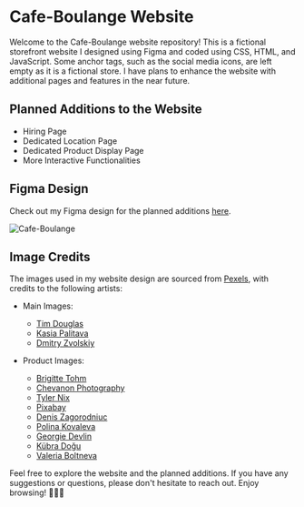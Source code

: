 # Cafe-Boulange Website

Welcome to the Cafe-Boulange website repository! This is a fictional storefront website I designed using Figma and coded using CSS, HTML, and JavaScript. Some anchor tags, such as the social media icons, are left empty as it is a fictional store. I have plans to enhance the website with additional pages and features in the near future.

## Planned Additions to the Website

- Hiring Page
- Dedicated Location Page
- Dedicated Product Display Page
- More Interactive Functionalities

## Figma Design

Check out my Figma design for the planned additions [here](https://github.com/FabianoGLentini/Website_Coffee_Backery/assets/132173298/120ad1b0-2d51-466c-8073-ce841135f1e4).

![Cafe-Boulange](https://github.com/FabianoGLentini/Website_Coffee_Backery/assets/132173298/120ad1b0-2d51-466c-8073-ce841135f1e4)

## Image Credits

The images used in my website design are sourced from [Pexels](https://www.pexels.com/), with credits to the following artists:

- Main Images:
  - [Tim Douglas](https://www.pexels.com/@tim-douglas/)
  - [Kasia Palitava](https://www.pexels.com/@kasia-palitava-132623147/)
  - [Dmitry Zvolskiy](https://www.pexels.com/@zvolskiy/)

- Product Images:
  - [Brigitte Tohm](https://www.pexels.com/@brigitte-tohm-36757/)
  - [Chevanon Photography](https://www.pexels.com/@chevanon/)
  - [Tyler Nix](https://www.pexels.com/@tyler-nix-1259808/)
  - [Pixabay](https://www.pexels.com/@pixabay/)
  - [Denis Zagorodniuc](https://www.pexels.com/@imdennyz/)
  - [Polina Kovaleva](https://www.pexels.com/@polina-kovaleva/)
  - [Georgie Devlin](https://www.pexels.com/@georgie-devlin-76906720/)
  - [Kübra Doğu](https://www.pexels.com/@kubra-dogu-80605500/)
  - [Valeria Boltneva](https://www.pexels.com/@valeriya/)

Feel free to explore the website and the planned additions. If you have any suggestions or questions, please don't hesitate to reach out. Enjoy browsing! 🍰🍪🍵
